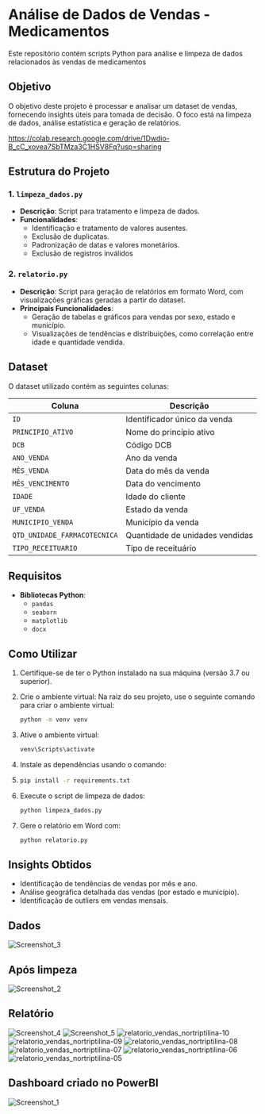 
# Análise de Dados de Vendas - Medicamentos
Este repositório contém scripts Python para análise e limpeza de dados relacionados às vendas de medicamentos
## Objetivo

O objetivo deste projeto é processar e analisar um dataset de vendas, fornecendo insights úteis para tomada de decisão. O foco está na limpeza de dados, análise estatística e geração de relatórios.

https://colab.research.google.com/drive/1Dwdio-B_cC_xovea7SbTMza3C1HSV8Fq?usp=sharing

## Estrutura do Projeto

### 1. `limpeza_dados.py`

- **Descrição**: Script para tratamento e limpeza de dados.
- **Funcionalidades**:
  - Identificação e tratamento de valores ausentes.
  - Exclusão de duplicatas.
  - Padronização de datas e valores monetários.
  - Exclusão de registros inválidos
### 2. `relatorio.py`

- **Descrição**: Script para geração de relatórios em formato Word, com visualizações gráficas geradas a partir do dataset.
- **Principais Funcionalidades**:
  - Geração de tabelas e gráficos para vendas por sexo, estado e município.
  - Visualizações de tendências e distribuições, como correlação entre idade e quantidade vendida.

## Dataset

O dataset utilizado contém as seguintes colunas:

| Coluna                     | Descrição                          |
|----------------------------|------------------------------------|
| `ID`                       | Identificador único da venda       |
| `PRINCIPIO_ATIVO`          | Nome do princípio ativo            |
| `DCB`                      | Código DCB                        |
| `ANO_VENDA`                | Ano da venda                      |
| `MÊS_VENDA`                | Data do mês da venda              |
| `MÊS_VENCIMENTO`           | Data do vencimento                |
| `IDADE`                    | Idade do cliente                  |
| `UF_VENDA`                 | Estado da venda                   |
| `MUNICIPIO_VENDA`          | Município da venda                |
| `QTD_UNIDADE_FARMACOTECNICA` | Quantidade de unidades vendidas   |
| `TIPO_RECEITUARIO`         | Tipo de receituário               |

## Requisitos

- **Bibliotecas Python**:
  - `pandas`
  - `seaborn`
  - `matplotlib`
  - `docx`

## Como Utilizar

1. Certifique-se de ter o Python instalado na sua máquina (versão 3.7 ou superior).
2. Crie o ambiente virtual: Na raiz do seu projeto, use o seguinte comando para criar o ambiente virtual: 

   ```bash   
   python -m venv venv
   ```
3. Ative o ambiente virtual:                                                                                                
   ```bash   
   venv\Scripts\activate
   ```
4. Instale as dependências usando o comando:
5. 
   ```bash
   pip install -r requirements.txt
   ```
6. Execute o script de limpeza de dados:
   ```bash
   python limpeza_dados.py
   ```
7. Gere o relatório em Word com:
   ```bash
   python relatorio.py
   ```

## Insights Obtidos

- Identificação de tendências de vendas por mês e ano.
- Análise geográfica detalhada das vendas (por estado e município).
- Identificação de outliers em vendas mensais.

## Dados
![Screenshot_3](https://github.com/user-attachments/assets/8233f5a4-bd6c-44b2-b15a-4bfa0ebdae49)


## Após limpeza
![Screenshot_2](https://github.com/user-attachments/assets/07715a86-b79d-45c1-8dd2-4598d507d5f4)


## Relatório
![Screenshot_4](https://github.com/user-attachments/assets/53eb7cd3-c623-4ef8-90fd-aa4666139279)
![Screenshot_5](https://github.com/user-attachments/assets/827650de-6550-420f-822d-8a210293c124)
![relatorio_vendas_nortriptilina-10](https://github.com/user-attachments/assets/fb350606-e67e-45bf-980e-01b5c57dd1cc)
![relatorio_vendas_nortriptilina-09](https://github.com/user-attachments/assets/dca826d0-3c5e-4822-8b72-54e1a5dc9c83)
![relatorio_vendas_nortriptilina-08](https://github.com/user-attachments/assets/3ecfd0d3-c716-42f9-96f3-e5a897cfa768)
![relatorio_vendas_nortriptilina-07](https://github.com/user-attachments/assets/3c2d7df4-fd71-495a-91cf-63435e6e62be)
![relatorio_vendas_nortriptilina-06](https://github.com/user-attachments/assets/06129051-5c7b-4491-a795-858d28782d8a)
![relatorio_vendas_nortriptilina-05](https://github.com/user-attachments/assets/78986b48-ae61-4381-bf85-6b01d0c665b8)

## Dashboard criado no PowerBI
![Screenshot_1](https://github.com/user-attachments/assets/04971763-d331-4007-8cc1-c1bd27db1c16)





